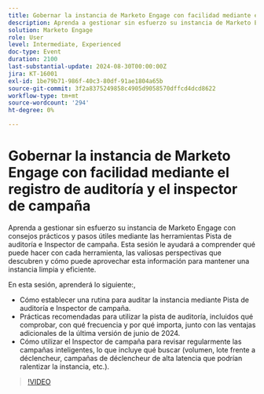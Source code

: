 ```yaml
---
title: Gobernar la instancia de Marketo Engage con facilidad mediante el registro de auditoría y el inspector de campaña
description: Aprenda a gestionar sin esfuerzo su instancia de Marketo Engage con consejos prácticos y pasos útiles mediante las herramientas Pista de auditoría e Inspector de campaña. Esta sesión le ayudará a comprender qué puede hacer con cada herramienta, las valiosas perspectivas que descubren y cómo puede aprovechar esta información para mantener una instancia limpia y eficiente.  En esta sesión, aprenderá a establecer una rutina para auditar la instancia mediante Audit Trail y Campaign Inspector.  Prácticas recomendadas para utilizar la pista de auditoría, incluidos qué comprobar, con qué frecuencia y por qué importa, junto con las ventajas adicionales de la última versión de junio de 2024.  Cómo utilizar el Inspector de campaña para revisar regularmente las campañas inteligentes, lo que incluye qué buscar (volumen, lote frente a déclencheur, campañas de déclencheur de alta latencia que podrían ralentizar la instancia, etc.).
solution: Marketo Engage
role: User
level: Intermediate, Experienced
doc-type: Event
duration: 2100
last-substantial-update: 2024-08-30T00:00:00Z
jira: KT-16001
exl-id: 1be79b71-986f-40c3-80df-91ae1804a65b
source-git-commit: 3f2a8375249858c4905d9058570dffcd4dcd8622
workflow-type: tm+mt
source-wordcount: '294'
ht-degree: 0%

---
```


# Gobernar la instancia de Marketo Engage con facilidad mediante el registro de auditoría y el inspector de campaña

Aprenda a gestionar sin esfuerzo su instancia de Marketo Engage con consejos prácticos y pasos útiles mediante las herramientas Pista de auditoría e Inspector de campaña. Esta sesión le ayudará a comprender qué puede hacer con cada herramienta, las valiosas perspectivas que descubren y cómo puede aprovechar esta información para mantener una instancia limpia y eficiente.

En esta sesión, aprenderá lo siguiente:,

* Cómo establecer una rutina para auditar la instancia mediante Pista de auditoría e Inspector de campaña.
* Prácticas recomendadas para utilizar la pista de auditoría, incluidos qué comprobar, con qué frecuencia y por qué importa, junto con las ventajas adicionales de la última versión de junio de 2024.
* Cómo utilizar el Inspector de campaña para revisar regularmente las campañas inteligentes, lo que incluye qué buscar (volumen, lote frente a déclencheur, campañas de déclencheur de alta latencia que podrían ralentizar la instancia, etc.).

>[!VIDEO](https://video.tv.adobe.com/v/3456954/?learn=on&captions=spa)
